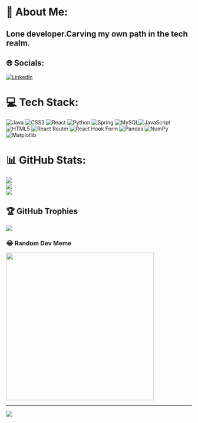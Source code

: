 # 💫 About Me:
## Lone developer.Carving my own path in the tech realm.


## 🌐 Socials:
[![LinkedIn](https://img.shields.io/badge/LinkedIn-%230077B5.svg?logo=linkedin&logoColor=white)](https://linkedin.com/in/linkedin.com/in/aayush-khopade-4308982ab) 

# 💻 Tech Stack:
![Java](https://img.shields.io/badge/java-%23ED8B00.svg?style=for-the-badge&logo=openjdk&logoColor=white) ![CSS3](https://img.shields.io/badge/css3-%231572B6.svg?style=for-the-badge&logo=css3&logoColor=white) ![React](https://img.shields.io/badge/react-%2320232a.svg?style=for-the-badge&logo=react&logoColor=%2361DAFB) ![Python](https://img.shields.io/badge/python-3670A0?style=for-the-badge&logo=python&logoColor=ffdd54) ![Spring](https://img.shields.io/badge/spring-%236DB33F.svg?style=for-the-badge&logo=spring&logoColor=white) ![MySQL](https://img.shields.io/badge/mysql-4479A1.svg?style=for-the-badge&logo=mysql&logoColor=white)![JavaScript](https://img.shields.io/badge/javascript-%23323330.svg?style=for-the-badge&logo=javascript&logoColor=%23F7DF1E) ![HTML5](https://img.shields.io/badge/html5-%23E34F26.svg?style=for-the-badge&logo=html5&logoColor=white) ![React Router](https://img.shields.io/badge/React_Router-CA4245?style=for-the-badge&logo=react-router&logoColor=white) ![React Hook Form](https://img.shields.io/badge/React%20Hook%20Form-%23EC5990.svg?style=for-the-badge&logo=reacthookform&logoColor=white) ![Pandas](https://img.shields.io/badge/pandas-%23150458.svg?style=for-the-badge&logo=pandas&logoColor=white) ![NumPy](https://img.shields.io/badge/numpy-%23013243.svg?style=for-the-badge&logo=numpy&logoColor=white) ![Matplotlib](https://img.shields.io/badge/Matplotlib-%23ffffff.svg?style=for-the-badge&logo=Matplotlib&logoColor=black)
# 📊 GitHub Stats:
![](https://github-readme-stats.vercel.app/api?username=Apocalypse96&theme=dark&hide_border=false&include_all_commits=false&count_private=false)<br/>
![](https://github-readme-streak-stats.herokuapp.com/?user=Apocalypse96&theme=dark&hide_border=false)<br/>
![](https://github-readme-stats.vercel.app/api/top-langs/?username=Apocalypse96&theme=dark&hide_border=false&include_all_commits=false&count_private=false&layout=compact)

## 🏆 GitHub Trophies
![](https://github-profile-trophy.vercel.app/?username=Apocalypse96&theme=radical&no-frame=false&no-bg=true&margin-w=4)

### 😂 Random Dev Meme
<img src= 'https://encrypted-tbn0.gstatic.com/images?q=tbn:ANd9GcTNXnko5Kj1Nj_5AeSVOxcuppFgjwiHP4DjZLdy_dH5TCg8kJGQVefO42U06wWlsh-KIGE&usqp=CAU' style="height: 400px;"/>

---
[![](https://visitcount.itsvg.in/api?id=Apocalypse96&icon=0&color=0)](https://visitcount.itsvg.in)

<!-- Proudly created with GPRM ( https://gprm.itsvg.in ) -->
